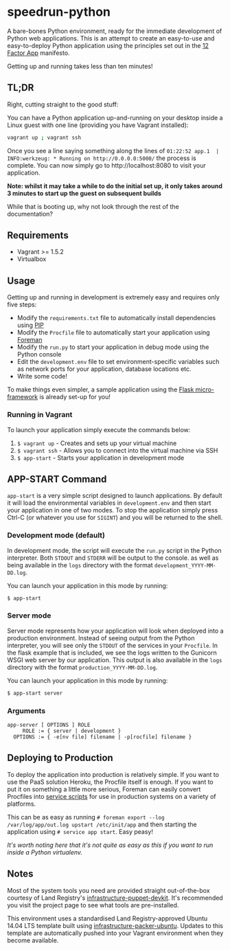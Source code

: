 speedrun-python
=================================

A bare-bones Python environment, ready for the immediate development of Python web applications.
This is an attempt to create an easy-to-use and easy-to-deploy Python application using the principles set out in the [12 Factor App](http://12factor.net/) manifesto.

Getting up and running takes less than ten minutes!

## TL;DR

Right, cutting straight to the good stuff:

You can have a Python application up-and-running on your desktop inside a Linux guest with one line (providing you have Vagrant installed):
```sh
vagrant up ; vagrant ssh
```
Once you see a line saying something along the lines of `01:22:52 app.1  | INFO:werkzeug: * Running on http://0.0.0.0:5000/` the process is complete.
You can now simply go to http://localhost:8080 to visit your application.

**Note: whilst it may take a while to do the initial set up, it only takes around 3 minutes to start up the guest on subsequent builds**

While that is booting up, why not look through the rest of the documentation?


## Requirements

* Vagrant >= 1.5.2
* Virtualbox


## Usage

Getting up and running in development is extremely easy and requires only five steps:
* Modify the `requirements.txt` file to automatically install dependencies using [PIP](https://pip.readthedocs.org/en/latest/user_guide.html#requirements-files)
* Modify the `Procfile` file to automatically start your application using [Foreman](http://ddollar.github.io/foreman/#PROCFILE)
* Modify the `run.py` to start your application in debug mode using the Python console
* Edit the `development.env` file to set environment-specific variables such as network ports for your application, database locations etc.
* Write some code!

To make things even simpler, a sample application using the [Flask micro-framework](http://flask.pocoo.org/) is already set-up for you!

### Running in Vagrant

To launch your application simply execute the commands below:

1. `$ vagrant up` - Creates and sets up your virtual machine
2. `$ vagrant ssh` - Allows you to connect into the virtual machine via SSH
3. `$ app-start` - Starts your application in development mode


## APP-START Command

`app-start` is a very simple script designed to launch applications.
By default it will load the environmental variables in `development.env` and then start your application in one of two modes.
To stop the application simply press Ctrl-C (or whatever you use for `SIGINT`) and you will be returned to the shell.

### Development mode (default)

In development mode, the script will execute the `run.py` script in the Python interpreter.
Both `STDOUT` and `STDERR` will be output to the console. as well as being available in the `logs` directory with the format `development_YYYY-MM-DD.log`.

You can launch your application in this mode by running:
```sh
$ app-start
```

### Server mode

Server mode represents how your application will look when deployed into a production environment.
Instead of seeing output from the Python interpreter, you will see only the `STDOUT` of the services in your `Procfile`.
In the flask example that is included, we see the logs written to the Gunicorn WSGI web server by our application.
This output is also available in the `logs` directory with the format `production_YYYY-MM-DD.log`.

You can launch your application in this mode by running:
```sh
$ app-start server
```

### Arguments
```
app-server [ OPTIONS ] ROLE
     ROLE := { server | development }
  OPTIONS := { -e[nv file] filename | -p[rocfile] filename }
```

## Deploying to Production

To deploy the application into production is relatively simple. If you want to use the PaaS solution Heroku, the Procfile itself is enough.
If you want to put it on something a little more serious, Foreman can easily convert Procfiles into [service scripts](http://ddollar.github.io/foreman/#EXPORT-FORMATS) for use in production systems on a variety of platforms.

This can be as easy as running `# foreman export --log /var/log/app/out.log upstart /etc/init/app` and then starting the application using `# service app start`. Easy peasy!

*It's worth noting here that it's not quite as easy as this if you want to run inside a Python virtualenv.*


## Notes

Most of the system tools you need are provided straight out-of-the-box courtesy of Land Registry's [infrastructure-puppet-devkit](https://github.com/LandRegistry/infrastructure-puppet-devkit).
It's recommended you visit the project page to see what tools are pre-installed.

This environment uses a standardised Land Registry-approved Ubuntu 14.04 LTS template built using [infrastructure-packer-ubuntu](https://github.com/LandRegistry/infrastructure-packer-ubuntu).
Updates to this template are automatically pushed into your Vagrant environment when they become available.
